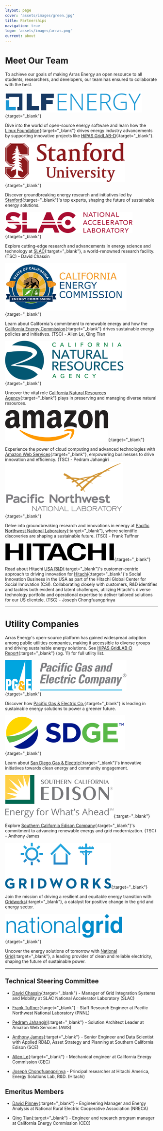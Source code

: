 ```yaml
---
layout: page
cover: 'assets/images/green.jpg'
title: Partnerships
navigation: true
logo: 'assets/images/arras.png'
current: about
---
```


# Meet Our Team

To achieve our goals of making Arras Energy an open resource to all students, researchers, and developers, our team has ensured to collaborate with the best.

[<img src="/assets/images/lfenergy.png" alt="linux" style="max-width: 450px;">](https://lfenergy.org/){:target="_blank"}

Dive into the world of open-source energy software and learn how the [Linux Foundation][Linux Foundation]{:target="_blank"} drives energy industry advancements by supporting innovative projects like [HiPAS GridLAB-D][HiPAS GridLAB-D]{:target="_blank"}.

[<img src="/assets/images/stanford.png" alt="stanford" style="max-width: 395px;">](https://stanford.edu){:target="_blank"}

Discover groundbreaking energy research and initiatives led by [Stanford][Stanford]{:target="_blank"}'s top experts, shaping the future of sustainable energy solutions.

[<img src="/assets/images/slac.png" alt="slac" style="max-width: 420px;">](https://www6.slac.stanford.edu/){:target="_blank"}

Explore cutting-edge research and advancements in energy science and technology at [SLAC][SLAC]{:target="_blank"}, a world-renowned research facility. (TSC) - David Chassin

[<img src="/assets/images/cali.jpeg" alt="cali" style="max-width: 400px;">](https://www.energy.ca.gov/){:target="_blank"}

Learn about California's commitment to renewable energy and how the [California Energy Commission][California Energy Commission]{:target="_blank"} drives sustainable energy policies and initiatives. (TSC) - Allen Le, Qing Tian

[<img src="/assets/images/CNRA.png" alt="cnra" style="max-width: 390px;">](https://resources.ca.gov/){:target="_blank"}

Uncover the vital role [California Natural Resources Agency][California Natural Resources Agency]{:target="_blank"} plays in preserving and managing diverse natural resources.

[<img src="/assets/images/amazon.webp" alt="Amazon Web Services" style="max-width: 340px;">][Amazon]{:target="_blank"}

Experience the power of cloud computing and advanced technologies with [Amazon Web Services](https://aws.amazon.com/){:target="_blank"}, empowering businesses to drive innovation and efficiency. (TSC) - Pedram Jahangiri
[<img src="/assets/images/pnnl.png" alt="PNNL" style="max-width: 390px;">][pnnl]{:target="_blank"} 

Delve into groundbreaking research and innovations in energy at [Pacific Northwest National Laboratory](https://www.pnnl.gov/){:target="_blank"}, where scientific discoveries are shaping a sustainable future. (TSC) - Frank Tuffner

[<img src="/assets/images/hitachi.png" alt="hitachi" style="max-width: 360px;">][hitachi]{:target="_blank"}

Read about Hitachi [USA R&D](https://www.hitachi.us/rd/HERO-GLOW-EPIC-Forum.html){:target="_blank"}'s customer-centric approach to driving innovation for [Hitachi](https://www.hitachi.com/sustainability/index.html){:target="_blank"}'s Social Innovation Business in the USA as part of the Hitachi Global Center for Social Innovation (CSI). Collaborating closely with customers, R&D identifies and tackles both evident and latent challenges, utilizing Hitachi's diverse technology portfolio and operational expertise to deliver tailored solutions for our US clientele. (TSC) - Joseph Chongfuangprinya

____

# Utility Companies
Arras Energy's open-source platform has gained widespread adoption among public utilities companies, making it accessible to diverse groups and driving sustainable energy solutions. See [HiPAS GridLAB-D Report][hipas]{:target="_blank"} (pg. 11) for full utility list.

[<img src="/assets/images/pge.png" alt="Pacific Gas & Electric Co." style="max-width: 400px;" />][pge]{:target="_blank"}

Discover how [Pacific Gas & Electric Co.][pge]{:target="_blank"} is leading in sustainable energy solutions to power a greener future.

[<img src="/assets/images/sdge.svg" alt="San Diego Gas & Electric" style="max-width: 395px;">][sdge]{:target="_blank"}

Learn about [San Diego Gas & Electric][sdge]{:target="_blank"}'s innovative initiatives towards clean energy and community engagement.

[<img src="/assets/images/sce.png" alt="Southern California Edison Company" style="max-width: 360px;">][scec]{:target="_blank"}

Explore [Southern California Edison Company][scec]{:target="_blank"}'s commitment to advancing renewable energy and grid modernization. (TSC) - Anthony James

[<img src="/assets/images/gridworks.jpeg" alt="gridworks" style="max-width: 350px;">][gridworks]{:target="_blank"}

Join the mission of driving a resilient and equitable energy transition with [Gridworks](https://gridworks.org/){:target="_blank"}, a catalyst for positive change in the grid and energy sector.

[<img src="/assets/images/nationalgrid.png" alt= "national grid" style="max-width: 390px;">][national grid]{:target="_blank"}

Uncover the energy solutions of tomorrow with [National Grid](https://www.nationalgridus.com/){:target="_blank"}, a leading provider of clean and reliable electricity, shaping the future of sustainable power.

____

## Technical Steering Committee 
- [David Chassin](https://www.linkedin.com/in/david-chassin/){:target="_blank"} - Manager of Grid Integration Systems and Mobility at SLAC National Accelerator Laboratory (SLAC)

- [Frank Tuffner](https://www.linkedin.com/in/frank-tuffner-048a04236/){:target="_blank"} - Staff Research Engineer at Pacific Northwest National Laboratory (PNNL)

- [Pedram Jahangiri](https://www.linkedin.com/in/pedram-jahangiri/){:target="_blank"} - Solution Architect Leader at Amazon Web Services (AWS) 

- [Anthony James](https://www.linkedin.com/in/anthony-james-023a276/){:target="_blank"} - Senior Engineer and Data Scientist with Applied RD&D, Asset Strategy and Planning at Southern California Edison (SCE)

- [Allen Le](https://www.linkedin.com/in/alan-le/){:target="_blank"} - Mechanical engineer at California Energy Commission (CEC)

- <u>Joseph Chongfuangprinya</u> - Principal researcher at Hitachi America, Energy Solutions Lab, R&D. (Hitachi)

## Emeritus Members
- [David Pinney](https://www.linkedin.com/in/davidwpinney/){:target="_blank"} -
Engineering Manager and Energy Analysis at National Rural Electric Cooperative Association (NRECA)

- [Qing Tian](https://www.linkedin.com/in/qing-tian-ph-d-p-e-6b6aa211/){:target="_blank"} - Engineer and research program manager at California Energy Commission (CEC)

[PNNL]: https://www.pnnl.gov/
[Hitachi]: https://www.hitachi.com/sustainability/index.html
[National Grid]: https://www.nationalgridus.com/
[Amazon]: https://aws.amazon.com/
[Gridworks]: https://gridworks.org/


[slac]: https://www6.slac.stanford.edu/
[stanford]:   https://stanford.edu
[Linux Foundation]: https://lfenergy.org/
[HiPAS GridLAB-D]: https://github.com/arras-energy  
[California Energy Commission]: https://www.energy.ca.gov/
[California Natural Resources Agency]: https://resources.ca.gov/

[hipas]: https://github.com/slacgismo/hipas-gridlabd/blob/main/Task%201.1%20-%20Final%20Report.pdf
[pge]: https://www.pge.com/
[sdge]: https://www.sdge.com/
[scec]: https://www.sce.com/
[nreca]: https://www.electric.coop/
